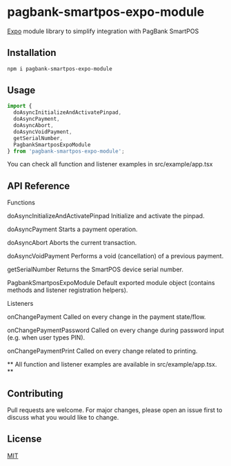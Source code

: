 # pagbank-smartpos-expo-module

[Expo](https://expo.dev) module library to simplify integration with PagBank SmartPOS

## Installation


```bash
npm i pagbank-smartpos-expo-module
```

## Usage

```typescript
import {
  doAsyncInitializeAndActivatePinpad,
  doAsyncPayment,
  doAsyncAbort,
  doAsyncVoidPayment,
  getSerialNumber,
  PagbankSmartposExpoModule 
} from 'pagbank-smartpos-expo-module';
```

You can check all function and listener examples in src/example/app.tsx

## API Reference
Functions

doAsyncInitializeAndActivatePinpad
Initialize and activate the pinpad.

doAsyncPayment
Starts a payment operation.

doAsyncAbort
Aborts the current transaction.

doAsyncVoidPayment
Performs a void (cancellation) of a previous payment.

getSerialNumber
Returns the SmartPOS device serial number.

PagbankSmartposExpoModule
Default exported module object (contains methods and listener registration helpers).

Listeners

onChangePayment
Called on every change in the payment state/flow.

onChangePaymentPassword
Called on every change during password input (e.g. when user types PIN).

onChangePaymentPrint
Called on every change related to printing.

** All function and listener examples are available in src/example/app.tsx. ** 

## Contributing

Pull requests are welcome. For major changes, please open an issue first
to discuss what you would like to change.

## License

[MIT](https://choosealicense.com/licenses/mit/)
